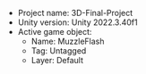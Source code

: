 <!-- UNITY CODE ASSIST INSTRUCTIONS START -->
- Project name: 3D-Final-Project
- Unity version: Unity 2022.3.40f1
- Active game object:
  - Name: MuzzleFlash
  - Tag: Untagged
  - Layer: Default
<!-- UNITY CODE ASSIST INSTRUCTIONS END -->